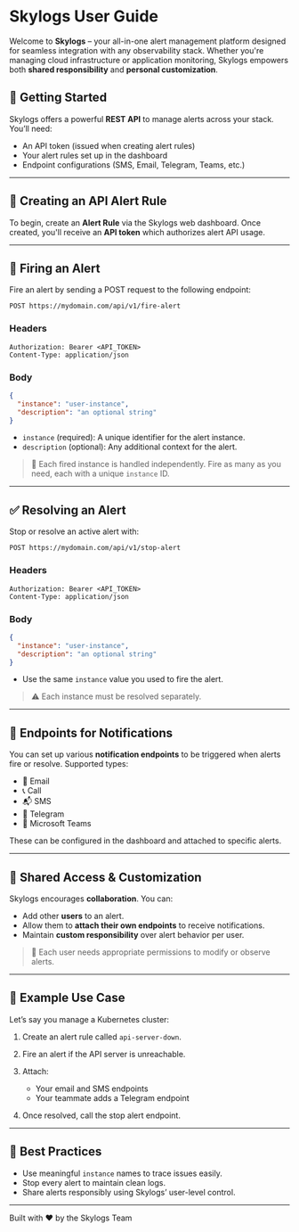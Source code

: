 # Skylogs User Guide

Welcome to **Skylogs** – your all-in-one alert management platform designed for seamless integration with any observability stack. Whether you're managing cloud infrastructure or application monitoring, Skylogs empowers both **shared responsibility** and **personal customization**.

## 🚀 Getting Started

Skylogs offers a powerful **REST API** to manage alerts across your stack. You’ll need:

* An API token (issued when creating alert rules)
* Your alert rules set up in the dashboard
* Endpoint configurations (SMS, Email, Telegram, Teams, etc.)

---

## 🔧 Creating an API Alert Rule

To begin, create an **Alert Rule** via the Skylogs web dashboard. Once created, you'll receive an **API token** which authorizes alert API usage.

---

## 🔔 Firing an Alert

Fire an alert by sending a POST request to the following endpoint:

```
POST https://mydomain.com/api/v1/fire-alert
```

### Headers

```
Authorization: Bearer <API_TOKEN>
Content-Type: application/json
```

### Body

```json
{
  "instance": "user-instance",
  "description": "an optional string"
}
```

* `instance` (required): A unique identifier for the alert instance.
* `description` (optional): Any additional context for the alert.

> 📝 Each fired instance is handled independently. Fire as many as you need, each with a unique `instance` ID.

---

## ✅ Resolving an Alert

Stop or resolve an active alert with:

```
POST https://mydomain.com/api/v1/stop-alert
```

### Headers

```
Authorization: Bearer <API_TOKEN>
Content-Type: application/json
```

### Body

```json
{
  "instance": "user-instance",
  "description": "an optional string"
}
```

* Use the same `instance` value you used to fire the alert.

> ⚠️ Each instance must be resolved separately.

---

## 📡 Endpoints for Notifications

You can set up various **notification endpoints** to be triggered when alerts fire or resolve. Supported types:

* 📩 Email
* 📞 Call
* 📬 SMS
* 📢 Telegram
* 👥 Microsoft Teams

These can be configured in the dashboard and attached to specific alerts.

---

## 👥 Shared Access & Customization

Skylogs encourages **collaboration**. You can:

* Add other **users** to an alert.
* Allow them to **attach their own endpoints** to receive notifications.
* Maintain **custom responsibility** over alert behavior per user.

> 🔐 Each user needs appropriate permissions to modify or observe alerts.

---

## 🧪 Example Use Case

Let’s say you manage a Kubernetes cluster:

1. Create an alert rule called `api-server-down`.
2. Fire an alert if the API server is unreachable.
3. Attach:

    * Your email and SMS endpoints
    * Your teammate adds a Telegram endpoint
4. Once resolved, call the stop alert endpoint.

---

## 📘 Best Practices

* Use meaningful `instance` names to trace issues easily.
* Stop every alert to maintain clean logs.
* Share alerts responsibly using Skylogs’ user-level control.

---

Built with ❤️ by the Skylogs Team
